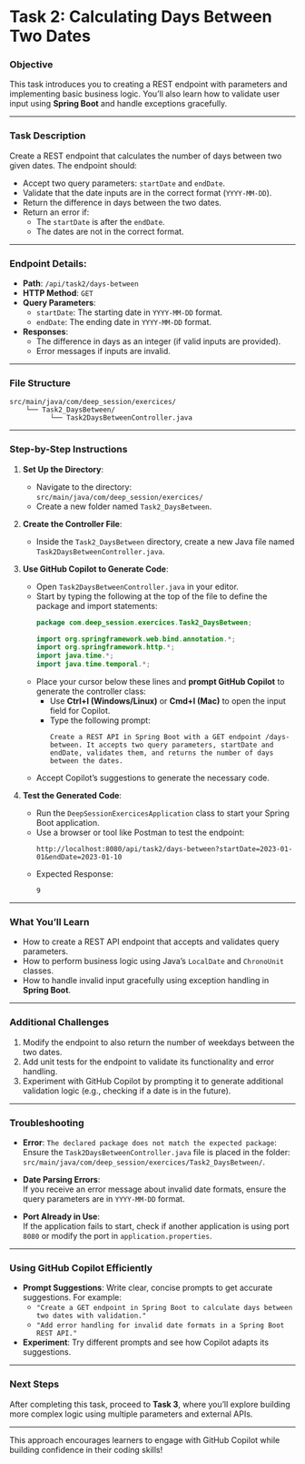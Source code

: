 # Task 2: Calculating Days Between Two Dates

### Objective
This task introduces you to creating a REST endpoint with parameters and implementing basic business logic. You’ll also learn how to validate user input using **Spring Boot** and handle exceptions gracefully.

---

### Task Description
Create a REST endpoint that calculates the number of days between two given dates. The endpoint should:
- Accept two query parameters: `startDate` and `endDate`.
- Validate that the date inputs are in the correct format (`YYYY-MM-DD`).
- Return the difference in days between the two dates.
- Return an error if:
  - The `startDate` is after the `endDate`.
  - The dates are not in the correct format.

---

### Endpoint Details:
- **Path**: `/api/task2/days-between`
- **HTTP Method**: `GET`
- **Query Parameters**:
  - `startDate`: The starting date in `YYYY-MM-DD` format.
  - `endDate`: The ending date in `YYYY-MM-DD` format.
- **Responses**:
  - The difference in days as an integer (if valid inputs are provided).
  - Error messages if inputs are invalid.

---

### File Structure
```plaintext
src/main/java/com/deep_session/exercices/
    └── Task2_DaysBetween/
          └── Task2DaysBetweenController.java
```

---

### Step-by-Step Instructions

1. **Set Up the Directory**:
   - Navigate to the directory:  
     `src/main/java/com/deep_session/exercices/`
   - Create a new folder named `Task2_DaysBetween`.

2. **Create the Controller File**:
   - Inside the `Task2_DaysBetween` directory, create a new Java file named `Task2DaysBetweenController.java`.

3. **Use GitHub Copilot to Generate Code**:
   - Open `Task2DaysBetweenController.java` in your editor.
   - Start by typing the following at the top of the file to define the package and import statements:
     ```java
     package com.deep_session.exercices.Task2_DaysBetween;

     import org.springframework.web.bind.annotation.*;
     import org.springframework.http.*;
     import java.time.*;
     import java.time.temporal.*;
     ```
   - Place your cursor below these lines and **prompt GitHub Copilot** to generate the controller class:
     - Use **Ctrl+I (Windows/Linux)** or **Cmd+I (Mac)** to open the input field for Copilot.
     - Type the following prompt:
       ```
       Create a REST API in Spring Boot with a GET endpoint /days-between. It accepts two query parameters, startDate and endDate, validates them, and returns the number of days between the dates.
       ```
   - Accept Copilot’s suggestions to generate the necessary code.

4. **Test the Generated Code**:
   - Run the `DeepSessionExercicesApplication` class to start your Spring Boot application.
   - Use a browser or tool like Postman to test the endpoint:  
     ```
     http://localhost:8080/api/task2/days-between?startDate=2023-01-01&endDate=2023-01-10
     ```
   - Expected Response:  
     ```
     9
     ```

---

### What You’ll Learn
- How to create a REST API endpoint that accepts and validates query parameters.
- How to perform business logic using Java’s `LocalDate` and `ChronoUnit` classes.
- How to handle invalid input gracefully using exception handling in **Spring Boot**.

---

### Additional Challenges
1. Modify the endpoint to also return the number of weekdays between the two dates.
2. Add unit tests for the endpoint to validate its functionality and error handling.
3. Experiment with GitHub Copilot by prompting it to generate additional validation logic (e.g., checking if a date is in the future).

---

### Troubleshooting
- **Error**: `The declared package does not match the expected package`:  
  Ensure the `Task2DaysBetweenController.java` file is placed in the folder:  
  `src/main/java/com/deep_session/exercices/Task2_DaysBetween/`.

- **Date Parsing Errors**:  
  If you receive an error message about invalid date formats, ensure the query parameters are in `YYYY-MM-DD` format.

- **Port Already in Use**:  
  If the application fails to start, check if another application is using port `8080` or modify the port in `application.properties`.

---

### Using GitHub Copilot Efficiently
- **Prompt Suggestions**: Write clear, concise prompts to get accurate suggestions. For example:
  - `"Create a GET endpoint in Spring Boot to calculate days between two dates with validation."`
  - `"Add error handling for invalid date formats in a Spring Boot REST API."`
- **Experiment**: Try different prompts and see how Copilot adapts its suggestions.

---

### Next Steps
After completing this task, proceed to **Task 3**, where you’ll explore building more complex logic using multiple parameters and external APIs.

---

This approach encourages learners to engage with GitHub Copilot while building confidence in their coding skills!
